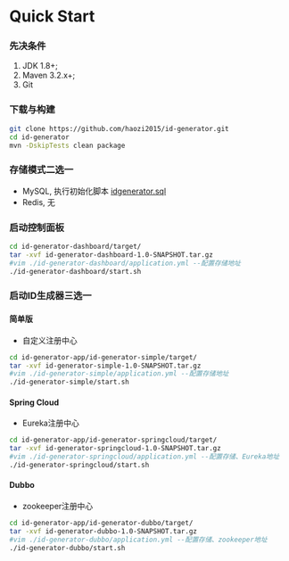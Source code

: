 # Quick Start
### 先决条件
1. JDK 1.8+;
2. Maven 3.2.x+;
3. Git

### 下载与构建
```bash
git clone https://github.com/haozi2015/id-generator.git
cd id-generator
mvn -DskipTests clean package
```
### 存储模式二选一
+ MySQL, 执行初始化脚本 [idgenerator.sql](./mysql/idgenerator.sql)
+ Redis, 无

### 启动控制面板
```bash
cd id-generator-dashboard/target/
tar -xvf id-generator-dashboard-1.0-SNAPSHOT.tar.gz
#vim ./id-generator-dashboard/application.yml --配置存储地址
./id-generator-dashboard/start.sh
```
### 启动ID生成器三选一
#### 简单版
+ 自定义注册中心

```bash
cd id-generator-app/id-generator-simple/target/
tar -xvf id-generator-simple-1.0-SNAPSHOT.tar.gz
#vim ./id-generator-simple/application.yml --配置存储地址
./id-generator-simple/start.sh
```

#### Spring Cloud
+ Eureka注册中心

```bash
cd id-generator-app/id-generator-springcloud/target/
tar -xvf id-generator-springcloud-1.0-SNAPSHOT.tar.gz
#vim ./id-generator-springcloud/application.yml --配置存储、Eureka地址
./id-generator-springcloud/start.sh
```

#### Dubbo
+ zookeeper注册中心

```bash
cd id-generator-app/id-generator-dubbo/target/
tar -xvf id-generator-dubbo-1.0-SNAPSHOT.tar.gz
#vim ./id-generator-dubbo/application.yml --配置存储、zookeeper地址
./id-generator-dubbo/start.sh
```
